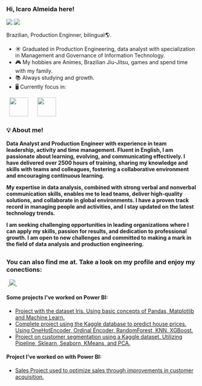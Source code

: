 ### Hi, Icaro Almeida here!
[<img src="https://img.shields.io/badge/icaroalmeidas-0A66C2?style=flat-square&logo=linkedin&logoColor=white" />](https://www.linkedin.com/in/icaroalmeidas/)
[<img src="https://img.shields.io/badge/icaroalmeidas@hotmail.com-EA4335?style=flat-square&logo=Gmail&logoColor=white" />](icaroalmeidas@hotmail.com)

Brazilian, Production Enginner, bilingual🌎.
- ☀ Graduated in Production Engineering, data analyst with specialization in Management and Governance of Information Technology.
- 🎮 My hobbies are Animes, Brazilian Jiu-Jitsu, games and spend time with my family. 
- 📚 Always studying and growth.
- 🖥️ Currently focus in:
<div style="display: inline">
  &nbsp;&nbsp;<img width='50' height='50' src="https://img.icons8.com/?size=512&id=qYfwpsRXEcpc&format=png" />&nbsp;&nbsp;&nbsp;
  &nbsp;&nbsp;<img width='50' height='50' src="https://img.icons8.com/?size=512&id=50051&format=png" />&nbsp;&nbsp;&nbsp;

  ### :bulb: About me!

**Data Analyst and Production Engineer with experience in team leadership, activity and time management. Fluent in English, I am passionate about learning, evolving, and communicating effectively. I have delivered over 2500 hours of training, sharing my knowledge and skills with teams and colleagues, fostering a collaborative environment and encouraging continuous learning.**

**My expertise in data analysis, combined with strong verbal and nonverbal communication skills, enables me to lead teams, deliver high-quality solutions, and collaborate in global environments. I have a proven track record in managing people and activities, and I stay updated on the latest technology trends.**

**I am seeking challenging opportunities in leading organizations where I can apply my skills, passion for results, and dedication to professional growth. I am open to new challenges and committed to making a mark in the field of data analysis and production engineering.**

##

### You can also find me at. Take a look on my profile and enjoy my conections:
&nbsp;<a href="https://www.linkedin.com/in/icaroalmeidas/">
  <img src="https://img.shields.io/badge/linkedin-%230077B5.svg?style=for-the-badge&logo=linkedin&logoColor=white">
</a>&nbsp;


#### Some projects I've worked on Power BI:
- <a href="https://github.com/BrunoFelipeCB/Dataset-iris/tree/main">
    Project with the dataset Iris. Using basic concepts of Pandas, Matplotlib and Machine Learn.
  </a>
- <a href="https://github.com/BrunoFelipeCB/House-Prices/tree/main">
    Complete project using the Kaggle database to predict house prices. Using OneHotEncoder, Ordinal Encoder, RandomForest, KNN, XGBoost.
  </a>
- <a href="https://github.com/BrunoFelipeCB/Customer-Segmentation-Supermarket">
    Project on customer segmentation using a Kaggle dataset. Utilizing Pipeline, Sklearn, Seaborn, KMeans, and PCA.
  </a>

#### Project I've worked on with Power BI:
- <a href="https://github.com/BrunoFelipeCB/Power-BI?tab=readme-ov-file">
    Sales Project used to optimize sales through improvements in customer acquisition.
  </a>
